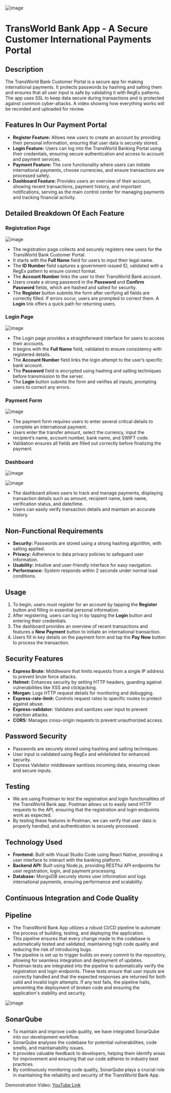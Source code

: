 ![image](https://github.com/user-attachments/assets/ab586cda-4073-43a1-b643-f4690ba1306e)

# TransWorld Bank App - A Secure Customer International Payments Portal
## Description
The TransWorld Bank Customer Portal is a secure app for making international payments. It protects passwords by hashing and salting them and ensures that all user input is safe by validating it with RegEx patterns. The app uses SSL to keep data secure during transactions and is protected against common cyber-attacks. A video showing how everything works will be recorded and uploaded for review.

## Features In Our Payment Portal
- **Register Feature:** Allows new users to create an account by providing their personal information, ensuring that user data is securely stored.
- **Login Feature:** Users can log into the TransWorld Banking Portal using their credentials, ensuring secure authentication and access to account and payment services.
- **Payment Feature:** The core functionality where users can initiate international payments, choose currencies, and ensure transactions are processed safely.
- **Dashboard Feature:** Provides users an overview of their account, showing recent transactions, payment history, and important notifications, serving as the main control center for managing payments and tracking financial activity.

## Detailed Breakdown Of Each Feature
### Registration Page

![image](https://github.com/user-attachments/assets/519d8538-74fc-418a-accb-a3be1987f018)

- The registration page collects and securely registers new users for the TransWorld Bank Customer Portal.
- It starts with the **Full Name** field for users to input their legal name.
- The **ID Number** field captures a government-issued ID, validated with a RegEx pattern to ensure correct format.
- The **Account Number** links the user to their TransWorld Bank account.
- Users create a strong password in the **Password** and **Confirm Password** fields, which are hashed and salted for security.
- The **Register** button submits the form after verifying all fields are correctly filled. If errors occur, users are prompted to correct them. A **Login** link offers a quick path for returning users.

### Login Page

![image](https://github.com/user-attachments/assets/06911331-ddaa-4ce9-ae75-49140d2fc5b4)

- The Login page provides a straightforward interface for users to access their accounts.
- It begins with the **Full Name** field, validated to ensure consistency with registered details.
- The **Account Number** field links the login attempt to the user’s specific bank account.
- The **Password** field is encrypted using hashing and salting techniques before transmission to the server.
- The **Login** button submits the form and verifies all inputs, prompting users to correct any errors.

### Payment Form

![image](https://github.com/user-attachments/assets/cb8a7b87-d3e3-4988-be1e-41e32c3e91ad)

- The payment form requires users to enter several critical details to complete an international payment.
- Users enter the transfer amount, select the currency, input the recipient’s name, account number, bank name, and SWIFT code.
- Validation ensures all fields are filled out correctly before finalizing the payment.

### Dashboard

![image](https://github.com/user-attachments/assets/de57fa6a-1219-4c65-93fe-da8fb0d0b46d)

![image](https://github.com/user-attachments/assets/4d336278-648e-4f30-ab89-aa75511f66d7)

- The dashboard allows users to track and manage payments, displaying transaction details such as amount, recipient name, bank name, verification status, and date/time.
- Users can easily verify transaction details and maintain an accurate history.

## Non-Functional Requirements
- **Security:** Passwords are stored using a strong hashing algorithm, with salting applied.
- **Privacy:** Adherence to data privacy policies to safeguard user information.
- **Usability:** Intuitive and user-friendly interface for easy navigation.
- **Performance:** System responds within 2 seconds under normal load conditions.

## Usage
1. To begin, users must register for an account by tapping the **Register** button and filling in essential personal information.
2. After registering, users can log in by tapping the **Login** button and entering their credentials.
3. The dashboard provides an overview of recent transactions and features a **New Payment** button to initiate an international transaction.
4. Users fill in key details on the payment form and tap the **Pay Now** button to process the transaction.

## Security Features
- **Express Brute:** Middleware that limits requests from a single IP address to prevent brute force attacks.
- **Helmet:** Enhances security by setting HTTP headers, guarding against vulnerabilities like XSS and clickjacking.
- **Morgan:** Logs HTTP request details for monitoring and debugging.
- **Express-rate-limit:** Controls request rates to specific routes to protect against abuse.
- **Express-validator:** Validates and sanitizes user input to prevent injection attacks.
- **CORS:** Manages cross-origin requests to prevent unauthorized access.
  
## Password Security
- Passwords are securely stored using hashing and salting techniques.
- User input is validated using RegEx and whitelisted for enhanced security.
- Express Validator middleware sanitizes incoming data, ensuring clean and secure inputs.

## Testing
- We are using Postman to test the registration and login functionalities of the TransWorld Bank app. Postman allows us to easily send HTTP requests to the API, ensuring that the registration and login endpoints work as expected.
- By testing these features in Postman, we can verify that user data is properly handled, and authentication is securely processed.

## Technology Used
- **Frontend:** Built with Visual Studio Code using React Native, providing a user interface to interact with the banking platform.
- **Backend API:** Built using Node.js, providing RESTful API endpoints for user registration, login, and payment processing.
- **Database:** MongoDB securely stores user information and logs international payments, ensuring performance and scalability.

##  Continuous Integration and Code Quality
## Pipeline
- The TransWorld Bank App utilizes a robust CI/CD pipeline to automate the process of building, testing, and deploying the application.
- This pipeline ensures that every change made to the codebase is automatically tested and validated, maintaining high code quality and reducing the risk of introducing bugs.
- The pipeline is set up to trigger builds on every commit to the repository, allowing for seamless integration and deployment of updates.
- Postman tests are integrated into the pipeline to automatically verify the registration and login endpoints. These tests ensure that user inputs are correctly handled and that the expected responses are returned for both valid and invalid login attempts. If any test fails, the pipeline halts, preventing the deployment of broken code and ensuring the application's stability and security.

![image](https://github.com/user-attachments/assets/1cf3274d-31f7-4a0f-9a79-402735df66c1)

## SonarQube
- To maintain and improve code quality, we have integrated SonarQube into our development workflow.
- SonarQube analyses the codebase for potential vulnerabilities, code smells, and maintainability issues.
- It provides valuable feedback to developers, helping them identify areas for improvement and ensuring that our code adheres to industry best practices.
- By continuously monitoring code quality, SonarQube plays a crucial role in maintaining the reliability and security of the TransWorld Bank App.

Demonstration Video: [YouTube Link](https://youtu.be/3v1lowCuwt0)


